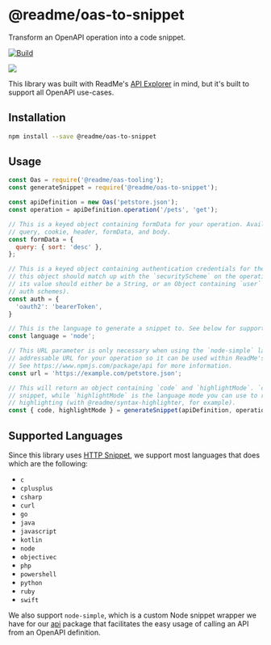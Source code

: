 # @readme/oas-to-snippet

Transform an OpenAPI operation into a code snippet.

[![Build](https://github.com/readmeio/api-explorer/workflows/CI/badge.svg)](https://github.com/readmeio/api-explorer/tree/master/packages/oas-to-snippet)

[![](https://d3vv6lp55qjaqc.cloudfront.net/items/1M3C3j0I0s0j3T362344/Untitled-2.png)](https://readme.io)

This library was built with ReadMe's [API Explorer](https://github.com/readmeio/api-explorer) in mind, but it's built to support all OpenAPI use-cases.

## Installation

```sh
npm install --save @readme/oas-to-snippet
```

## Usage

```js
const Oas = require('@readme/oas-tooling');
const generateSnippet = require('@readme/oas-to-snippet');

const apiDefinition = new Oas('petstore.json');
const operation = apiDefinition.operation('/pets', 'get');

// This is a keyed object containing formData for your operation. Available keys are: path,
// query, cookie, header, formData, and body.
const formData = {
  query: { sort: 'desc' },
};

// This is a keyed object containing authentication credentials for the operation. The keys for
// this object should match up with the `securityScheme` on the operation you're accessing, and
// its value should either be a String, or an Object containing `user` and/or `pass` (for Basic
// auth schemes).
const auth = {
  'oauth2': 'bearerToken',
}

// This is the language to generate a snippet to. See below for supported languages.
const language = 'node';

// This URL parameter is only necessary when using the `node-simple` language and it should be an
// addressable URL for your operation so it can be used within ReadMe's OpenAPI auto SDK package.
// See https://www.npmjs.com/package/api for more information.
const url = 'https://example.com/petstore.json';

// This will return an object containing `code` and `highlightMode`. `code` is the generated code
// snippet, while `highlightMode` is the language mode you can use to render it for syntax
// highlighting (with @readme/syntax-highlighter, for example).
const { code, highlightMode } = generateSnippet(apiDefinition, operation, formData, auth, language, url);
```

## Supported Languages

Since this library uses [HTTP Snippet](https://github.com/Kong/httpsnippet), we support most languages that does which are the following:

* `c`
* `cplusplus`
* `csharp`
* `curl`
* `go`
* `java`
* `javascript`
* `kotlin`
* `node`
* `objectivec`
* `php`
* `powershell`
* `python`
* `ruby`
* `swift`

We also support `node-simple`, which is a custom Node snippet wrapper we have for our [api](https://www.npmjs.com/package/api) package that facilitates the easy usage of calling an API from an OpenAPI definition.
